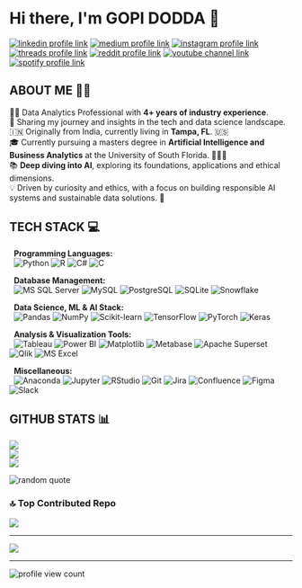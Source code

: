 # Hi there, I'm GOPI DODDA 👋
[![linkedin profile link](https://img.shields.io/badge/LinkedIn-0072B1?style=for-the-badge&logo=LogMeIn&logoColor=white)](https://linkedin.com/in/gopidodda96)
[![medium profile link](https://img.shields.io/badge/Medium-444443?style=for-the-badge&logo=medium&logoColor=white)]()
[![instagram profile link](https://img.shields.io/badge/Instagram-D62976?style=for-the-badge&logo=instagram&logoColor=white)]()
[![threads profile link](https://img.shields.io/badge/Threads-42027D?style=for-the-badge&logo=threads&logoColor=white)]()
[![reddit profile link](https://img.shields.io/badge/Reddit-FF4500?style=for-the-badge&logo=reddit&logoColor=white)]()
[![youtube channel link](https://img.shields.io/badge/YouTube-FF0000?style=for-the-badge&logo=youtube&logoColor=white)]()
[![spotify profile link](https://img.shields.io/badge/Spotify-1ED761?&style=for-the-badge&logo=spotify&logoColor=white)]()
<!--
[![snapchat profile link](https://img.shields.io/badge/Snapchat-FFFC00?&style=for-the-badge&logo=snapchat&logoColor=black)]()
-->

## ABOUT ME 🙋‍♂️

👨‍💻 Data Analytics Professional with **4+ years of industry experience**. <br/>
🚀 Sharing my journey and insights in the tech and data science landscape. <br/>
🇮🇳 Originally from India, currently living in **Tampa, FL**. 🇺🇸 </br>
🎓 Currently pursuing a masters degree in **Artificial Intelligence and Business Analytics** at the University of South Florida. 🤘💚💛 <br/>
📚 **Deep diving into AI**, exploring its foundations, applications and ethical dimensions. <br/>
💡 Driven by curiosity and ethics, with a focus on building responsible AI systems and sustainable data solutions. 🤝 </br>

## TECH STACK 💻

&nbsp;
**Programming Languages:** <br>
&nbsp;
![Python](https://img.shields.io/badge/Python-3670A0?style=for-the-badge&logo=python&logoColor=ffdd54)
![R](https://img.shields.io/badge/R-276DC3?style=for-the-badge&logo=r&logoColor=white)
![C#](https://img.shields.io/badge/c%23-purple?style=for-the-badge&logo=csharp&logoColor=white)
![C](https://img.shields.io/badge/c-blue?style=for-the-badge&logo=csharp&logoColor=white)

&nbsp;
**Database Management:** <br>
&nbsp;
![MS SQL Server](https://img.shields.io/badge/MS%20SQL%20Server-871D16?style=for-the-badge&logo=sql&logoColor=white)
![MySQL](https://img.shields.io/badge/MySQL-4479A1?style=for-the-badge&logo=mysql&logoColor=white)
![PostgreSQL](https://img.shields.io/badge/PostgreSQL-4169E1?style=for-the-badge&logo=postgresql&logoColor=white)
![SQLite](https://img.shields.io/badge/SQLite-003B57?style=for-the-badge&logo=sqlite&logoColor=white)
![Snowflake](https://img.shields.io/badge/Snowflake-29B5E8?style=for-the-badge&logo=snowflake&logoColor=white)

&nbsp;
**Data Science, ML & AI Stack:** <br>
&nbsp;
![Pandas](https://img.shields.io/badge/Pandas-150458?style=for-the-badge&logo=pandas&logoColor=white)
![NumPy](https://img.shields.io/badge/NumPy-013243?style=for-the-badge&logo=numpy&logoColor=white)
![Scikit-learn](https://img.shields.io/badge/Scikit%20learn-F7931E?style=for-the-badge&logo=scikit-learn&logoColor=white)
![TensorFlow](https://img.shields.io/badge/TensorFlow-FF6F00?style=for-the-badge&logo=tensorflow&logoColor=white)
![PyTorch](https://img.shields.io/badge/PyTorch-EE4C2C?style=for-the-badge&logo=pytorch&logoColor=white)
![Keras](https://img.shields.io/badge/Keras-D00000?style=for-the-badge&logo=keras&logoColor=white)

&nbsp;
**Analysis & Visualization Tools:** <br>
&nbsp;
![Tableau](https://img.shields.io/badge/Tableau-538A9C?style=for-the-badge&logo=salesforce&logoColor=white)
![Power BI](https://img.shields.io/badge/Power%20BI-F2C811?style=for-the-badge&logo=googleanalytics&logoColor=black)
![Matplotlib](https://img.shields.io/badge/Matplotlib-E8EDEA?style=for-the-badge&logo=plotly&logoColor=black)
![Metabase](https://img.shields.io/badge/Metabase-509EE3?style=for-the-badge&logo=metabase&logoColor=white)
![Apache Superset](https://img.shields.io/badge/Superset-20A6C9?style=for-the-badge&logo=apachesuperset&logoColor=white)
![Qlik](https://img.shields.io/badge/Qlik-009848?style=for-the-badge&logo=qlik&logoColor=white)
![MS Excel](https://img.shields.io/badge/MS%20Excel-1D6F42?style=for-the-badge&logo=googlesheets&logoColor=white)
<!--![Seaborn](https://img.shields.io/badge/Seaborn-DAA449?style=for-the-badge&logo=exordo&logoColor=white) -->

&nbsp;
**Miscellaneous:** <br>
&nbsp;
![Anaconda](https://img.shields.io/badge/Anaconda-44A833?style=for-the-badge&logo=anaconda&logoColor=white)
![Jupyter](https://img.shields.io/badge/Jupyter-F37626?style=for-the-badge&logo=jupyter&logoColor=white)
![RStudio](https://img.shields.io/badge/R%20Studio-75AADB?style=for-the-badge&logo=rstudioide&logoColor=white)
![Git](https://img.shields.io/badge/Git-F05032?style=for-the-badge&logo=git&logoColor=white)
![Jira](https://img.shields.io/badge/Jira-0052CC?style=for-the-badge&logo=jira&logoColor=white)
![Confluence](https://img.shields.io/badge/Confluence-172B4D?style=for-the-badge&logo=confluence&logoColor=white)
![Figma](https://img.shields.io/badge/Figma-F24E1E?style=for-the-badge&logo=figma&logoColor=white)
![Slack](https://img.shields.io/badge/Slack-4A154B?style=for-the-badge&logo=slack&logoColor=white)
<!--
![Google Workspace](https://img.shields.io/badge/Google%20Workspace-00897B?style=for-the-badge&logo=googlemeet&logoColor=white)
-->


<!--
**gopidodda-usf/gopidodda-usf** is a ✨ _special_ ✨ repository because its `README.md` (this file) appears on your GitHub profile.

Here are some ideas to get you started:

- 🔭 I’m currently working on ...
- 🌱 I’m currently learning ...
- 👯 I’m looking to collaborate on ...
- 🤔 I’m looking for help with ...
- 💬 Ask me about ...
- 📫 How to reach me: ...
- 😄 Pronouns: ...
- ⚡ Fun fact: ...
-->


## GITHUB STATS 📊
![](https://github-readme-stats.vercel.app/api?username=gopidodda-usf&theme=default&hide_border=false&include_all_commits=true&count_private=true)<br/>
![](https://nirzak-streak-stats.vercel.app/?user=gopidodda-usf&theme=default&hide_border=false)<br/>
![](https://github-readme-stats.vercel.app/api/top-langs/?username=gopidodda-usf&theme=default&hide_border=false&include_all_commits=true&count_private=true&layout=compact)

![random quote](https://quotes-github-readme.vercel.app/api?type=horizontal&theme=radical)


### 🔝 Top Contributed Repo
![](https://github-contributor-stats.vercel.app/api?username=gopidodda-usf&limit=5&theme=default&combine_all_yearly_contributions=true)

---
[![](https://visitcount.itsvg.in/api?id=gopidodda-usf&icon=0&color=0)](https://visitcount.itsvg.in)

---
![profile view count](https://komarev.com/ghpvc/?username=gopidodda-usf)

